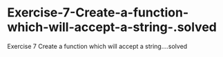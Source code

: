 # Exercise-7-Create-a-function-which-will-accept-a-string-.solved
Exercise 7 Create a function which will accept a string….solved
